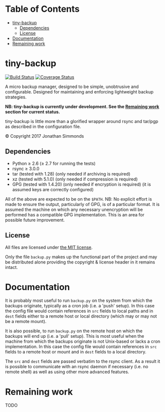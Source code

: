 # Table of Contents

- [tiny-backup](#tiny-backup)
  - [Dependencies](#dependencies)
  - [License](#license)
- [Documentation](#documentation)
- [Remaining work](#remaining-work)

# tiny-backup

[![Build Status](https://travis-ci.org/jonsim/tiny-backup.svg?branch=master)](https://travis-ci.org/jonsim/tiny-backup)
[![Coverage Status](https://coveralls.io/repos/github/jonsim/tiny-backup/badge.svg?branch=master)](https://coveralls.io/github/jonsim/tiny-backup?branch=master)

A micro backup manager, designed to be simple, unobtrusive and configurable.
Designed for maintaining and enforcing lightweight backup strategies.

**NB: tiny-backup is currently under development. See the
[Remaining work](#remaining-work) section for current status.**

tiny-backup is little more than a glorified wrapper around rsync and tar/pgp
as described in the configuration file.

&copy; Copyright 2017 Jonathan Simmonds


## Dependencies

- Python &ge; 2.6 (&ge; 2.7 for running the tests)
- rsync &ge; 3.0.0
- tar (tested with 1.28) (only needed if archiving is required)
- xz (tested with 5.1.0) (only needed if compression is required)
- GPG (tested with 1.4.20) (only needed if encryption is required) (it is
  assumed keys are correctly configured)

All of the above are expected to be on the `$PATH`. NB: No explicit effort is
made to ensure the output, particularly of GPG, is of a particular format. It is
assumed the machine on which any necessary unencryption will be performed has
a compatible GPG implementation. This is an area for possible future
improvement.


## License

All files are licensed under
[the MIT license](https://github.com/jonsim/tiny-backup/blob/master/LICENSE).

Only the file `backup.py` makes up the functional part of the project and may be
distributed alone providing the copyright &amp; license header in it remains
intact.


# Documentation

It is probably most useful to run `backup.py` on the system from which the
backups originate, typically as a cron job (i.e. a 'push' setup). In this case
the config file would contain references in `src` fields to local paths and in
`dest` fields either to a remote host or local directory (which may or may not
be a remote mount).

It is also possible, to run `backup.py` on the remote host on which the backups
will end up (i.e. a 'pull' setup). This is most useful when the machine from
which the backups originate is not Unix-based or lacks a cron implementation. In
this case the config file would contain references in `src` fields to a remote
host or mount and in `dest` fields to a local directory.

The `src` and `dest` fields are passed verbatim to the rsync client. As a result
it is possible to communicate with an rsync daemon if necessary (i.e. no remote
shell) as well as using other more advanced features.


# Remaining work

TODO
